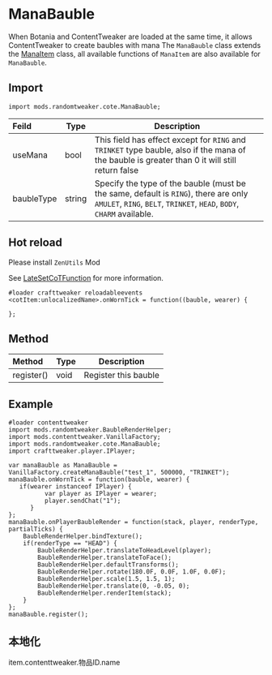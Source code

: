 # ManaBauble

When Botania and ContentTweaker are loaded at the same time, it allows ContentTweaker to create baubles with mana 
The `ManaBauble` class extends the [ManaItem](https://github.com/ikexing-cn/RandomTweaker/blob/master/wiki/en_us/modSupport/ContentTweaker/ManaItem/ManaItem.md) class, all available functions of `ManaItem` are also available for `ManaBauble`.

## Import

```zenscript
import mods.randomtweaker.cote.ManaBauble;
```

| Feild | Type | Description |
|:--- | --- | ---- |
| useMana | bool | This field has effect except for `RING` and `TRINKET` type bauble, also if the mana of the bauble is greater than 0 it will still return false |
| baubleType | string | Specify the type of the bauble (must be the same, default is `RING`), there are only `AMULET`, `RING`, `BELT`, `TRINKET`, `HEAD`, `BODY`, `CHARM` available.|

## Hot reload

Please install `ZenUtils` Mod

See [LateSetCoTFunction](https://github.com/friendlyhj/ZenUtils/wiki/LateSetCoTFunction) for more information.

```zenscript
#loader crafttweaker reloadableevents
<cotItem:unlocalizedName>.onWornTick = function((bauble, wearer) {

};
```

## Method

| Method | Type | Description |
|:---- |:---- |---- |
| register() | void | Register this bauble|

## Example

```zenscript
#loader contenttweaker
import mods.randomtweaker.BaubleRenderHelper;
import mods.contenttweaker.VanillaFactory;
import mods.randomtweaker.cote.ManaBauble;
import crafttweaker.player.IPlayer;

var manaBauble as ManaBauble = VanillaFactory.createManaBauble("test_1", 500000, "TRINKET");
manaBauble.onWornTick = function(bauble, wearer) {
   if(wearer instanceof IPlayer) {
          var player as IPlayer = wearer;
          player.sendChat("1");
      }
};
manaBauble.onPlayerBaubleRender = function(stack, player, renderType, partialTicks) {
    BaubleRenderHelper.bindTexture();
    if(renderType == "HEAD") {
        BaubleRenderHelper.translateToHeadLevel(player);
        BaubleRenderHelper.translateToFace();
        BaubleRenderHelper.defaultTransforms();
        BaubleRenderHelper.rotate(180.0F, 0.0F, 1.0F, 0.0F);
        BaubleRenderHelper.scale(1.5, 1.5, 1);
        BaubleRenderHelper.translate(0, -0.05, 0);
        BaubleRenderHelper.renderItem(stack);
    }
};
manaBauble.register();
```

## 本地化

item.contenttweaker.物品ID.name
